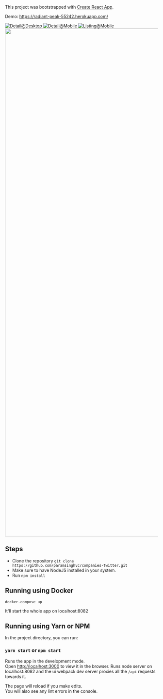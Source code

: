 This project was bootstrapped with [Create React App](https://github.com/facebook/create-react-app).

Demo: https://radiant-peak-55242.herokuapp.com/

![Detail@Desktop](https://user-images.githubusercontent.com/4329912/90422303-9792c400-e0b2-11ea-9706-0aa2e617dad4.png)
![Detail@Mobile](https://user-images.githubusercontent.com/4329912/90422312-99f51e00-e0b2-11ea-8eca-c7004827f6fe.png)
![Listing@Mobile](https://user-images.githubusercontent.com/4329912/90422313-9a8db480-e0b2-11ea-8355-2668ee1074db.png)
<img width="1672" src="https://user-images.githubusercontent.com/4329912/90422314-9b264b00-e0b2-11ea-9b3d-3e37d7dfdbf9.png">

## Steps

- Clone the repository
  `git clone https://github.com/paramsinghvc/companies-twitter.git`
- Make sure to have NodeJS installed in your system.
- Run `npm install`

## Running using Docker

```
docker-compose up
```

It'll start the whole app on localhost:8082

## Running using Yarn or NPM

In the project directory, you can run:

### `yarn start` or `npm start`

Runs the app in the development mode.<br />
Open [http://localhost:3000](http://localhost:3000) to view it in the browser.
Runs node server on localhost:8082 and the ui webpack dev server proxies all the `/api` requests towards it.

The page will reload if you make edits.<br />
You will also see any lint errors in the console.
